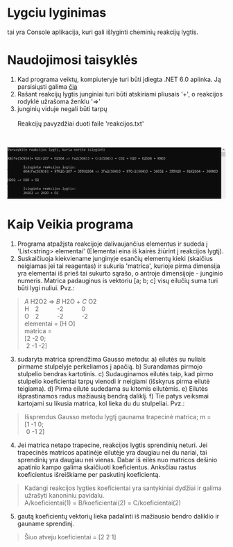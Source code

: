 # Lygciu lyginimas
tai yra Console aplikacija, kuri gali išlyginti cheminių reakcijų lygtis. 

# Naudojimosi taisyklės
1) Kad programa veiktų, kompiuteryje turi būti įdiegta .NET 6.0 aplinka. Ją parsisiųsti galima <a href="https://dotnet.microsoft.com/en-us/download/dotnet/6.0">čia</a> 
2) Rašant reakcijų lygtis junginiai turi būti atskiriami pliusais '+', o reakcijos rodyklė užrašoma ženklu '=>'  
3) junginių viduje negali būti tarpų  
<br>Reakcijų pavyzdžiai duoti faile 'reakcijos.txt'
<br>

![alt text](https://github.com/TadasDanilevicius/Lygciu-lyginimas/blob/master/Console%20screen.png)

# Kaip Veikia programa
1) Programa atpažįsta reakcijoje dalivaujančius elementus ir sudeda į 'List\<string\> elementai' (Elementai eina iš kairės žiūrint į reakcijos lygtį).
2) Suskaičiuoja kiekviename junginyje esančių elementų kieki (skaičius neigiamas jei tai reagentas) ir sukuria 'matrica', kurioje pirma dimensija yra elementai iš prieš tai sukurto sąrašo, o antroje dimensijoje - 
junginio numeris. Matrica padauginus is vektoriu [a; b; c] visų eilučių suma turi būti lygi nuliui.
Pvz.:
> *A* H2O2 => *B* H2O + *C* O2  
H&emsp;2&emsp;&emsp;&emsp;-2&emsp;&emsp;&emsp;0  
O&emsp;2&emsp;&emsp;&emsp;-2&emsp;&emsp;&emsp;-2  
elementai = [H O]  
matrica =  
[2 -2 0;  
&nbsp;2 -1 -2]
3) sudaryta matrica sprendžima Gausso metodu: 
a) eilutės su nuliais pirmame stulpelyje perkeliamos į apačią. 
b) Surandamas pirmojo stulpelio bendras kartotinis.
c) Sudauginamos eilutės taip, kad pirmo stulpelio koeficientai tarpų vienodi ir neigiami (išskyrus pirma eilutė teigiama).
d) Pirma eilutė sudedama su kitomis eilutėmis.
e) Eilutės išprastinamos radus mažiausią bendrą daliklį.
f) Tie patys veiksmai kartojami su likusia matrica, kol lieka du du stulpeliai.
Pvz.:
> Išsprendus Gausso metodu lygtį gaunama trapecinė matrica;
m =  
[1 -1 0;  
&nbsp;0 -1 2]
4) Jei matrica netapo trapecine, reakcijos lygtis sprendinių neturi. Jei trapecinės matricos apatinėje eilutėje yra daugiau nei du nariai, tai sprendinių yra daugiau nei vienas.
Dabar iš eilės nuo matricos dešinio apatinio kampo galima skaičiuoti koeficientus. Anksčiau rastus koeficientus išreiškiame per paskutinį koeficientą.
> Kadangi reakcijos lygties koeficientai yra santykiniai dydžiai ir galima užrašyti kanoniniu pavidalu.  
A/koeficientai(1) = B/koeficientai(2) = C/koeficientai(2)
5) gautą koeficientų vektorių lieka padalinti iš mažiausio bendro daliklio ir gauname sprendinį.
> Šiuo atveju koeficientai = [2 2 1]
